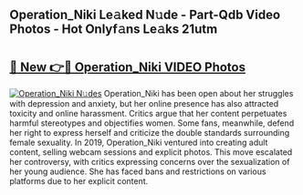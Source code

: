 ## Operation_Niki Le𝚊ked N𝚞de - Part-Qdb Video Photos - Hot Onlyf𝚊ns Le𝚊ks 21utm

# <h2><a href="http://ab54032.deff.icu/?id=Operation_Niki">🔗 New 👉🔴 Operation_Niki VIDEO Photos</a></h2>

[![Operation_Niki N𝚞des](https://i.imgur.com/rIISA9y.gif)](http://ab54032.deff.icu/?id=Operation_Niki)
Operation_Niki has been open about her struggles with depression and anxiety, but her online presence has also attracted toxicity and online harassment. Critics argue that her content perpetuates harmful stereotypes and objectifies women. Some fans, meanwhile, defend her right to express herself and criticize the double standards surrounding female sexuality. In 2019, Operation_Niki ventured into creating adult content, selling webcam sessions and explicit photos. This move escalated her controversy, with critics expressing concerns over the sexualization of her young audience. She has faced bans and restrictions on various platforms due to her explicit content.
